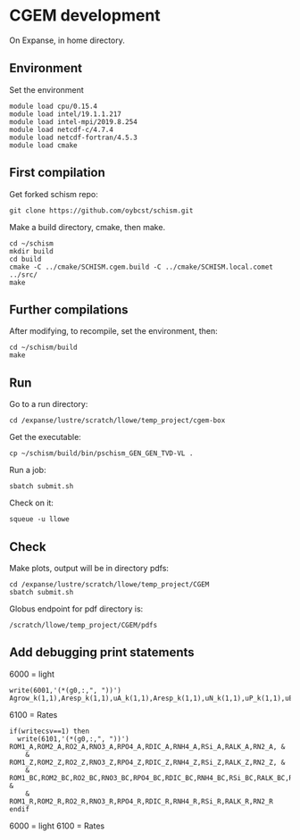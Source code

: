 # CGEM development

On Expanse, in home directory.

## Environment
Set the environment
```
module load cpu/0.15.4
module load intel/19.1.1.217
module load intel-mpi/2019.8.254
module load netcdf-c/4.7.4
module load netcdf-fortran/4.5.3
module load cmake
```

## First compilation
Get forked schism repo:
```
git clone https://github.com/oybcst/schism.git
```

Make a build directory, cmake, then make. 
```
cd ~/schism
mkdir build
cd build
cmake -C ../cmake/SCHISM.cgem.build -C ../cmake/SCHISM.local.comet ../src/
make
```

## Further compilations
After modifying, to recompile, set the environment, then:
```
cd ~/schism/build
make
```

## Run
Go to a run directory:
```
cd /expanse/lustre/scratch/llowe/temp_project/cgem-box
```

Get the executable:
```
cp ~/schism/build/bin/pschism_GEN_GEN_TVD-VL .
```

Run a job:
```
sbatch submit.sh
```

Check on it:
```
squeue -u llowe
```

## Check
Make plots, output will be in directory pdfs:
```
cd /expanse/lustre/scratch/llowe/temp_project/CGEM
sbatch submit.sh
```

Globus endpoint for pdf directory is:
```
/scratch/llowe/temp_project/CGEM/pdfs
```

## Add debugging print statements
6000 = light
```
write(6001,'(*(g0,:,", "))') Agrow_k(1,1),Aresp_k(1,1),uA_k(1,1),Aresp_k(1,1),uN_k(1,1),uP_k(1,1),uE_k(1,1),uSi_k(1,1)
```

6100 = Rates
```
if(writecsv==1) then
  write(6101,'(*(g0,:,", "))') ROM1_A,ROM2_A,RO2_A,RNO3_A,RPO4_A,RDIC_A,RNH4_A,RSi_A,RALK_A,RN2_A, &
    & ROM1_Z,ROM2_Z,RO2_Z,RNO3_Z,RPO4_Z,RDIC_Z,RNH4_Z,RSi_Z,RALK_Z,RN2_Z, &
    & ROM1_BC,ROM2_BC,RO2_BC,RNO3_BC,RPO4_BC,RDIC_BC,RNH4_BC,RSi_BC,RALK_BC,RN2_BC, &
    & ROM1_R,ROM2_R,RO2_R,RNO3_R,RPO4_R,RDIC_R,RNH4_R,RSi_R,RALK_R,RN2_R
endif
```

6000 = light
6100 = Rates

